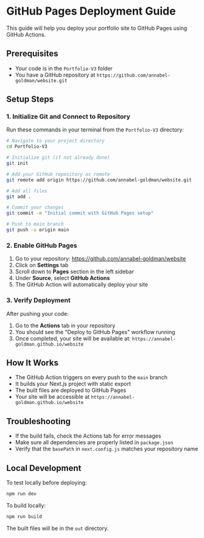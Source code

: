 # GitHub Pages Deployment Guide

This guide will help you deploy your portfolio site to GitHub Pages using GitHub Actions.

## Prerequisites

- Your code is in the `Portfolio-V3` folder
- You have a GitHub repository at `https://github.com/annabel-goldman/website.git`

## Setup Steps

### 1. Initialize Git and Connect to Repository

Run these commands in your terminal from the `Portfolio-V3` directory:

```bash
# Navigate to your project directory
cd Portfolio-V3

# Initialize git (if not already done)
git init

# Add your GitHub repository as remote
git remote add origin https://github.com/annabel-goldman/website.git

# Add all files
git add .

# Commit your changes
git commit -m "Initial commit with GitHub Pages setup"

# Push to main branch
git push -u origin main
```

### 2. Enable GitHub Pages

1. Go to your repository: https://github.com/annabel-goldman/website
2. Click on **Settings** tab
3. Scroll down to **Pages** section in the left sidebar
4. Under **Source**, select **GitHub Actions**
5. The GitHub Action will automatically deploy your site

### 3. Verify Deployment

After pushing your code:
1. Go to the **Actions** tab in your repository
2. You should see the "Deploy to GitHub Pages" workflow running
3. Once completed, your site will be available at: `https://annabel-goldman.github.io/website`

## How It Works

- The GitHub Action triggers on every push to the `main` branch
- It builds your Next.js project with static export
- The built files are deployed to GitHub Pages
- Your site will be accessible at `https://annabel-goldman.github.io/website`

## Troubleshooting

- If the build fails, check the Actions tab for error messages
- Make sure all dependencies are properly listed in `package.json`
- Verify that the `basePath` in `next.config.js` matches your repository name

## Local Development

To test locally before deploying:

```bash
npm run dev
```

To build locally:

```bash
npm run build
```

The built files will be in the `out` directory. 